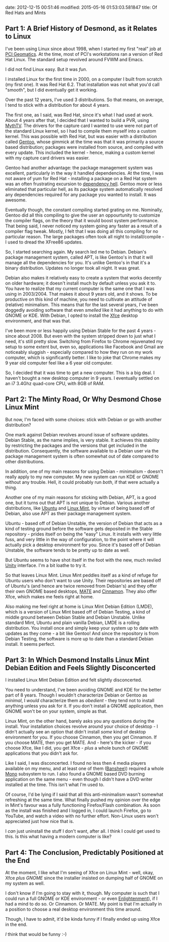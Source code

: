 date: 2012-12-15 00:51:46
modified: 2015-05-16 01:53:03.581847
title: Of Red Hats and Mints

## Part 1: A Brief History of Desmond, as it Relates to Linux

I've been using Linux since about 1998, when I started my first "real" job
at [PCI Geomatics][1].  At the time, most of PCI's workstations ran a
version of Red Hat Linux.  The standard setup revolved around FVWM and
Emacs.

I did not find Linux easy.  But it was *fun*.

I installed Linux for the first time in 2000, on a computer I built from
scratch (my first one).  It was Red Hat 6.2.  That installation was not what
you'd call "smooth", but I did eventually get it working.

Over the past 12 years, I've used 3 distributions.  So that means, on
average, I tend to stick with a distribution for about 4 years.  

The first one, as I said, was Red Hat, since it's what I had used at work.
About 4 years after that, I decided that I wanted to build a PVR, using
[MythTV][2].  The drivers for the capture card I wanted to use were not part
of the standard Linux kernel, so I had to compile them myself into a custom
kernel.  This was possible with Red Hat, but was easier with a distribution
called [Gentoo][3], whose gimmick at the time was that it was primarily a
source based distribution; packages were installed from source, and compiled
with every update.  This included the kernel - hence, making a custom kernel
with my capture card drivers was easier.

Gentoo had another advantage: the package management system was excellent,
particularly in the way it handled dependencies.  At the time, I was not
aware of yum for Red Hat - installing a package on a Red Hat system was an
often frustrating excursion to [dependency hell][4].  Gentoo more or less
eliminated that particular hell, as its package system automatically
resolved any dependencies required for any package you wanted to install.
It was awesome.

Eventually though, the constant compiling started grating on me.  Nominally,
Gentoo did all this compiling to give the user an oppourtunity to customize
the compiler flags, on the theory that it would boost system performance.
That being said, I never noticed my system going any faster as a result of a
compiler flag tweak.  Mostly, I felt that I was doing all this compiling for
no particular reason.  The large packages often took all night to
install/compile - I used to dread the XFree86 updates.

So, I started searching again.  My search led me to Debian.  Debian's
package management system, called APT, is like Gentoo's in that it will
manage all the dependencies for you.  It's unlike Gentoo's in that it's a
binary distribution.  Updates no longer took all night.  It was great.

Debian also makes it relatively easy to create a system that works decently
on older hardware; it doesn't install much by default unless you ask it to.
You have to realize that my current computer is the same one that I was
using in 2003/2004.  That makes it about 9 years old, and it shows.  To be
productive on this kind of machine, you need to cultivate an attitude of
(relative) minimalism.  This means that for the last several years, I've
been doggedly avoiding software that even *smelled* like it had anything to
do with GNOME or KDE.  With Debian, I opted to install the [Xfce][5] desktop
environment, and that was that.

I've been more or less happily using Debian Stable for the past 4 years -
since about 2008.  But even with the system stripped down to just what I
need, it's still pretty slow.  Switching from Firefox to Chrome rejuvenated
my setup to some extent but, even so, applications like Facebook and Gmail
are noticeably sluggish - especially compared to how they run on my work
computer, which is significantly better.  I like to joke that Chrome makes
my 9 year old computer feel like a 6 year old computer.

So, I decided that it was time to get a new computer.  This is a big deal.
I haven't bought a new desktop computer in 9 years.  I eventually settled on
an i7 3.4Ghz quad-core CPU, with 8GB of RAM.

## Part 2: The Minty Road, Or Why Desmond Chose Linux Mint

But now, I'm faced with some choices: stick with Debian or go with another
distribution?  

One mark against Debian revolves around issue of software updates.  Debian
Stable, as the name implies, is very stable.  It achieves this stability by
restricting the packages and the versions that get included in the
distribution.  Consequently, the software available to a Debian user via the
package management system is often somewhat out of date compared to other
distributions.

In addition, one of my main reasons for using Debian - minimalism - doesn't
really apply to my new computer.  My new system can run KDE or GNOME without
any trouble.  Hell, it could probably run *both*, if that were actually a
thing.

Another one of my main reasons for sticking with Debian, APT, is a good one,
but it turns out that APT is not unique to Debian.  Various another
distributions, like [Ubuntu][6] and [Linux Mint][7], by virtue of being
based off of Debian, also use APT as their package management system.

Ubuntu - based off of Debian Unstable, the version of Debian that acts as a
kind of testing ground before the software gets deposited in the Stable
repository - prides itself on being the "easy" Linux.  It installs with very
little fuss, and very little in the way of configuration, to the point where
it will actually pick a desktop environment for you.  Since it's based off
of Debian Unstable, the software tends to be pretty up to date as well.

But Ubuntu seems to have shot itself in the foot with the new, much reviled
[Unity][8] interface. I'm a bit loathe to try it.

So that leaves Linux Mint.  Linux Mint peddles itself as a kind of refuge
for Ubuntu users who don't want to use Unity.  Their repositories are based
off of Ubuntu's (and hence are twice removed from Debian's) and they offer
their own GNOME based desktops, [MATE][9] and [Cinnamon][10].  They also
offer Xfce, which makes me feels right at home.

Also making me feel right at home is Linux Mint Debian Edition (LMDE), which
is a version of Linux Mint based off of Debian Testing, a kind of middle
ground between Debian Stable and Debian Unstable.  Unlike standard Mint,
Ubuntu and plain vanilla Debian, LMDE is a rolling distribution.  You
install once and simply keep your system up to date with updates as they
come - a bit like Gentoo!  And since the repository is from Debian Testing,
the software is more up to date than a standard Debian install.  It seems
perfect.

## Part 3: In Which Desmond Installs Linux Mint Debian Edition and Feels Slightly Disconcerted

I installed Linux Mint Debian Edition and felt slightly disconcerted.

You need to understand, I've been avoiding GNOME and KDE for the better part
of 8 years.  Though I wouldn't characterize Debian or Gentoo as *minimal*, I
*would* characterize them as *obedient* - they tend not to install anything
unless you ask for it.  If you don't install a GNOME application, then GNOME
won't be on your system, simple as that.

Linux Mint, on the other hand, barely asks you any questions during the
install.  Your installation choices revolve around your choice of desktop -
I didn't actually see an option that didn't install *some* kind of desktop
environment for you.  If you choose Cinnamon, then you get Cinnamon.  If you
choose MATE, then you get MATE.  And - here's the kicker - if you choose
Xfce, like I did, you get Xfce - *plus* a whole bunch of GNOME applications
that you didn't ask for.

Like I said, I was disconcerted.  I found no less then 4 media players
available on my menu, and at least one of them ([Banshee][11])) required a
whole [Mono][12] subsystem to run.  I also found a GNOME based DVD burning
application on the same menu - even though I didn't have a DVD writer
installed at the time.  This isn't what I'm used to.

Of course, I'd be lying if I said that all this anti-minimalism wasn't
somewhat refreshing at the same time.  What finally pushed my opinion over
the edge in Mint's favour was a fully functioning Firefox/Flash combination.
As soon as the install was finished and I logged in, I could launch Firefox,
go to YouTube, and watch a video with no further effort.  Non-Linux users
won't appreciated just how nice that is.

I *can* just uninstall the stuff I don't want, after all.  I think I could
get used to this.  Is this what having a modern computer is like?

## Part 4: The Conclusion, Predictably Positioned at the End

At the moment, I like what I'm seeing of Xfce on Linux Mint - well, okay,
Xfce *plus GNOME* since the installer insisted on dumping half of GNOME on
my system as well.

I don't know if I'm going to stay with it, though.  My computer is such that
I could run a full GNOME or KDE environment - or even [Enlightenment][13]),
if I had a mind to do so.  Or Cinnamon. Or MATE.  My point is that I'm
actually in a position to choose a real desktop environment this time
around.

Though, I have to admit, it'd be kinda funny if I finally ended up using
Xfce in the end.

*I* think that would be funny :-)

[1]: http://www.pcigeomatics.com/
[2]: http://www.mythtv.org/
[3]: http://www.gentoo.org/
[4]: http://en.wikipedia.org/wiki/Dependency_hell
[5]: http://www.xfce.org/
[6]: http://www.ubuntu.com/
[7]: http://linuxmint.com/
[8]: http://en.wikipedia.org/wiki/Unity_(user_interface)
[9]: http://en.wikipedia.org/wiki/MATE_(desktop_environment)
[10]: http://en.wikipedia.org/wiki/Cinnamon_(user_interface)
[11]: http://en.wikipedia.org/wiki/Banshee_(media_player)
[12]: http://en.wikipedia.org/wiki/Mono_(software)
[13]: http://en.wikipedia.org/wiki/Enlightenment_(window_manager)
